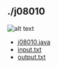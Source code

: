 ## ./j08010
![alt text](image.png)

- [j08010.java](j08010.java)
- [input.txt](input.txt)
- [output.txt](output.txt)
